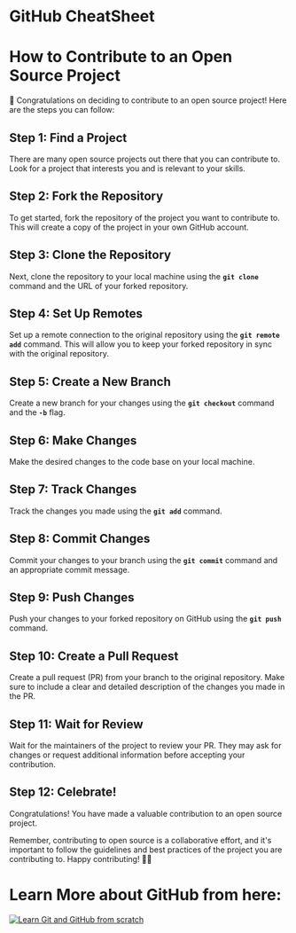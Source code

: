 # GitHub CheatSheet

# **How to Contribute to an Open Source Project**

🎉 Congratulations on deciding to contribute to an open source project! Here are the steps you can follow:

## **Step 1: Find a Project**

There are many open source projects out there that you can contribute to. Look for a project that interests you and is relevant to your skills.

## **Step 2: Fork the Repository**

To get started, fork the repository of the project you want to contribute to. This will create a copy of the project in your own GitHub account.

## **Step 3: Clone the Repository**

Next, clone the repository to your local machine using the **`git clone`** command and the URL of your forked repository.

## **Step 4: Set Up Remotes**

Set up a remote connection to the original repository using the **`git remote add`** command. This will allow you to keep your forked repository in sync with the original repository.

## **Step 5: Create a New Branch**

Create a new branch for your changes using the **`git checkout`** command and the **`-b`** flag.

## **Step 6: Make Changes**

Make the desired changes to the code base on your local machine.

## **Step 7: Track Changes**

Track the changes you made using the **`git add`** command.

## **Step 8: Commit Changes**

Commit your changes to your branch using the **`git commit`** command and an appropriate commit message.

## **Step 9: Push Changes**

Push your changes to your forked repository on GitHub using the **`git push`** command.

## **Step 10: Create a Pull Request**

Create a pull request (PR) from your branch to the original repository. Make sure to include a clear and detailed description of the changes you made in the PR.

## **Step 11: Wait for Review**

Wait for the maintainers of the project to review your PR. They may ask for changes or request additional information before accepting your contribution.

## **Step 12: Celebrate!**

Congratulations! You have made a valuable contribution to an open source project.

Remember, contributing to open source is a collaborative effort, and it's important to follow the guidelines and best practices of the project you are contributing to. Happy contributing! 🎉👏


# Learn More about GitHub from here:

[![Learn Git and GitHub from scratch](http://img.youtube.com/vi/ng_3YZHnz8U/0.jpg)](http://www.youtube.com/watch?v=ng_3YZHnz8U "Learn Git and GitHub from scratch")

